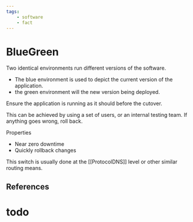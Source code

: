 ```yaml
---
tags:
    - software
    - fact
---
```

# BlueGreen

Two identical environments run different versions of the software.

* The blue environment is used to depict the current version of the application.
* the green environment will the new version being deployed.

Ensure the application is running as it should before the cutover.

This can be achieved by using a set of users, or an internal testing team. If anything goes wrong, roll back.

Properties

* Near zero downtime
* Quickly rollback changes

This switch is usually done at the [[ProtocolDNS]] level or other similar routing means.

## References

# todo
